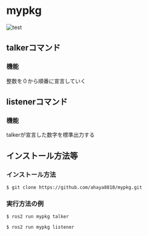 # mypkg

![test](https://github.com/ahaya8810/mypkg/actions/workflows/test.yml/badge.svg)


## talkerコマンド

### 機能

整数を０から順番に宣言していく

## listenerコマンド

### 機能

talkerが宣言した数字を標準出力する

## インストール方法等

### インストール方法
```
$ git clone https://github.com/ahaya8810/mypkg.git
```
### 実行方法の例
```
$ ros2 run mypkg talker
```
```
$ ros2 run mypkg listener
```
